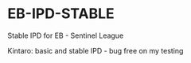# EB-IPD-STABLE
Stable IPD for EB - Sentinel League 

Kintaro: basic and stable IPD - bug free on my testing
